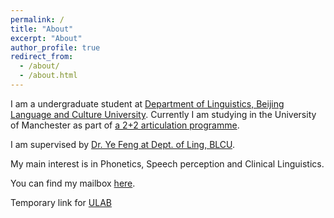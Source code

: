 ```yaml
---
permalink: /
title: "About"
excerpt: "About"
author_profile: true
redirect_from: 
  - /about/
  - /about.html
---
```


I am a undergraduate student at [Department of Linguistics, Beijing Language and Culture University](https://linguistics.blcu.edu.cn/). Currently I am studying in the University of Manchester as part of [a 2+2 articulation programme](https://www.alc.manchester.ac.uk/connect/collaborative-partnerships/). 

I am supervised by [Dr. Ye Feng at Dept. of Ling, BLCU](https://linguistics.blcu.edu.cn/info/1268/2404.htm).

My main interest is in Phonetics, Speech perception and Clinical Linguistics.

You can find my mailbox [here](mailto:b.zhang803@foxmail.com).

Temporary link for [ULAB](../files/ULAB2024-Bomiao-Zhang-Pres.pptx)
